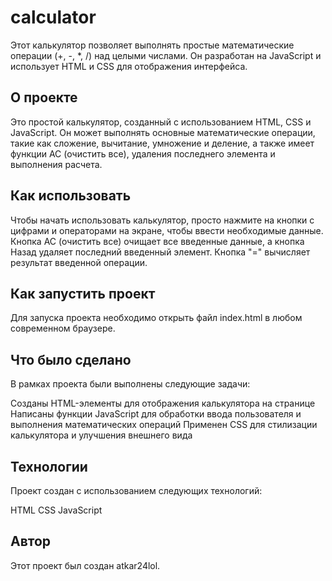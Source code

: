 # calculator
Этот калькулятор позволяет выполнять простые математические операции (+, -, *, /) над целыми числами. Он разработан на JavaScript и использует HTML и CSS для отображения интерфейса.

## О проекте
Это простой калькулятор, созданный с использованием HTML, CSS и JavaScript. Он может выполнять основные математические операции, такие как сложение, вычитание, умножение и деление, а также имеет функции AC (очистить все), удаления последнего элемента и выполнения расчета.

## Как использовать
Чтобы начать использовать калькулятор, просто нажмите на кнопки с цифрами и операторами на экране, чтобы ввести необходимые данные. Кнопка AC (очистить все) очищает все введенные данные, а кнопка Назад удаляет последний введенный элемент. Кнопка "=" вычисляет результат введенной операции.

## Как запустить проект
Для запуска проекта необходимо открыть файл index.html в любом современном браузере.

## Что было сделано
В рамках проекта были выполнены следующие задачи:

Созданы HTML-элементы для отображения калькулятора на странице
Написаны функции JavaScript для обработки ввода пользователя и выполнения математических операций
Применен CSS для стилизации калькулятора и улучшения внешнего вида

## Технологии
Проект создан с использованием следующих технологий:

HTML
CSS
JavaScript

## Автор
Этот проект был создан atkar24lol.
